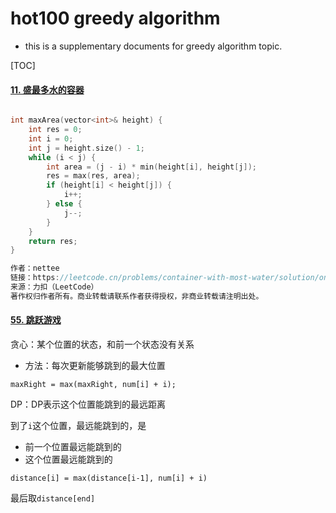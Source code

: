 # hot100 greedy algorithm

- this is a supplementary documents for greedy algorithm topic.

[TOC]



#### [11. 盛最多水的容器](https://leetcode.cn/problems/container-with-most-water/)

```c++

int maxArea(vector<int>& height) {
    int res = 0;
    int i = 0;
    int j = height.size() - 1;
    while (i < j) {
        int area = (j - i) * min(height[i], height[j]);
        res = max(res, area);
        if (height[i] < height[j]) {
            i++;
        } else {
            j--;
        }
    }
    return res;
}

作者：nettee
链接：https://leetcode.cn/problems/container-with-most-water/solution/on-shuang-zhi-zhen-jie-fa-li-jie-zheng-que-xing-tu/
来源：力扣（LeetCode）
著作权归作者所有。商业转载请联系作者获得授权，非商业转载请注明出处。
```

#### [55. 跳跃游戏](https://leetcode.cn/problems/jump-game/)

贪心：某个位置的状态，和前一个状态没有关系

- 方法：每次更新能够跳到的最大位置

`maxRight = max(maxRight, num[i] + i);`

DP：DP表示这个位置能跳到的最远距离

到了`i`这个位置，最远能跳到的，是

- 前一个位置最远能跳到的
- 这个位置最远能跳到的

`distance[i] = max(distance[i-1], num[i] + i) `

最后取`distance[end]`

